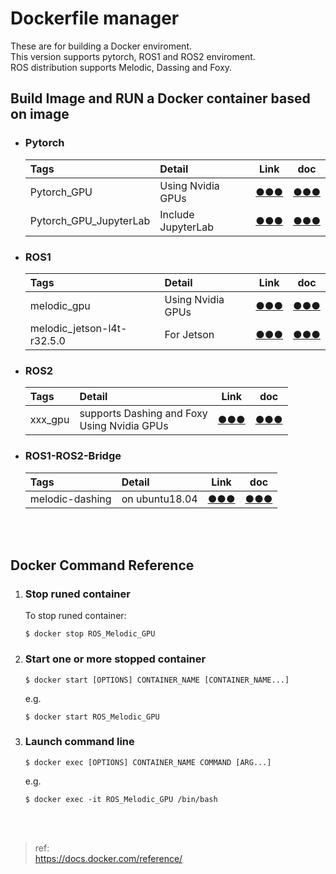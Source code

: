 # **Dockerfile manager**
These are for building a Docker enviroment.  
This version supports pytorch, ROS1 and ROS2 enviroment.  
ROS distribution supports Melodic, Dassing and Foxy.  
  
## **Build Image and RUN a Docker container based on image**
- ### **Pytorch**  
    |Tags|Detail|Link|doc|
    |:--|:--|:--:|:--:|
    |Pytorch_GPU|Using Nvidia GPUs|[●●●](https://github.com/cycling-Ohnishi/Dockerfile/tree/main/pytorch/Pytorch_GPU)|[●●●](https://github.com/cycling-Ohnishi/Dockerfile/tree/main/pytorch/Pytorch_GPU/README,md)|
    |Pytorch_GPU_JupyterLab|Include JupyterLab|[●●●](https://github.com/cycling-Ohnishi/Dockerfile/tree/main/pytorch/Pytorch_GPU_JupyterLab)|[●●●](https://github.com/cycling-Ohnishi/Dockerfile/tree/main/pytorch/Pytorch_GPU_JupyterLab/README.md)| 
- ### **ROS1**
    |Tags|Detail|Link|doc|
    |:--|:--|:--:|:--:|
    |melodic_gpu|Using Nvidia GPUs|[●●●](https://github.com/cycling-Ohnishi/Dockerfile/tree/main/ros1/ROS_Melodic_GPU)|[●●●](https://github.com/cycling-Ohnishi/Dockerfile/tree/main/ros1/ROS_Melodic_GPU/README.md)|
    |melodic_jetson-l4t-r32.5.0|For Jetson|[●●●](https://github.com/cycling-Ohnishi/Dockerfile/tree/main/ros1/ROS_Melodic_jetson-l4t-r32.5.0)|[●●●](https://github.com/cycling-Ohnishi/Dockerfile/tree/main/ros1/ROS_Melodic_jetson-l4t-r32.5.0/README.md)|
- ### **ROS2**
    |Tags|Detail|Link|doc|
    |:--|:--|:--:|:--:|
    |xxx_gpu|supports Dashing and Foxy<br>Using Nvidia GPUs|[●●●](https://github.com/cycling-Ohnishi/Dockerfile/tree/main/ros2/ROS2_GPU)|[●●●](https://github.com/cycling-Ohnishi/Dockerfile/tree/main/ros2/ROS2_GPU/README.md)|
- ### **ROS1-ROS2-Bridge**
    |Tags|Detail|Link|doc|
    |:--|:--|:--:|:--:|
    |melodic-dashing|on ubuntu18.04|[●●●](https://github.com/cycling-Ohnishi/Dockerfile/tree/main/ros1-ros2-bridge/ROS1_Melodic_ROS2_Dashing_bridge)|[●●●](https://github.com/cycling-Ohnishi/Dockerfile/tree/main/ros1-ros2-bridge/ROS1_Melodic_ROS2_Dashing_bridge/README.md)|
<br>
<br>

## **Docker Command Reference**
1. ### **Stop runed container**
    To stop runed container:
    ```bash:bash
    $ docker stop ROS_Melodic_GPU
    ```

2. ### **Start one or more stopped container**
    ```bash:bash
    $ docker start [OPTIONS] CONTAINER_NAME [CONTAINER_NAME...]
    ```
    e.g.
    ```bash:bash
    $ docker start ROS_Melodic_GPU
    ```

3. ### **Launch command line**
    ```bash:bash
    $ docker exec [OPTIONS] CONTAINER_NAME COMMAND [ARG...]
    ```
    e.g.
    ```bash:bash
    $ docker exec -it ROS_Melodic_GPU /bin/bash
    ```
<br>
<br>

>ref:  
https://docs.docker.com/reference/